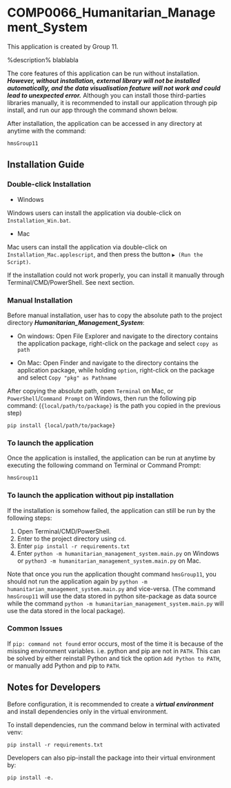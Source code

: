 # COMP0066_Humanitarian_Management_System

This application is created by Group 11.

%description% blablabla

The core features of this application can be run without installation. 
***However, without installation, external library will not be installed automatically, 
and the data visualisation feature will not work and could lead to unexpected error.***
Although you can install those third-parties libraries manually, 
it is recommended to install our application through pip install, and run our app through the command shown below.

After installation, the application can be accessed in any directory at anytime with the command:
```shell
hmsGroup11
```

## Installation Guide

### Double-click Installation
- Windows

Windows users can install the application via double-click on ```Installation_Win.bat```.

- Mac

Mac users can install the application via double-click on ```Installation_Mac.applescript```,
and then press the button ```▶ (Run the Script)```.

If the installation could not work properly, you can install it manually through Terminal/CMD/PowerShell.
See next section.

### Manual Installation

Before manual installation, user has to copy the absolute path to the project directory 
***Humanitarian_Management_System***:

- On windows:
Open File Explorer and navigate to the directory contains the application package, 
right-click on the package and select ```copy as path```

- On Mac:
Open Finder and navigate to the directory contains the application package, 
while holding ```option```, right-click on the package and select ```Copy "pkg" as Pathname```

After copying the absolute path,
open ```Terminal``` on Mac, or ```PowerShell```/```Command Prompt``` on Windows, then run the following pip command:
(```{local/path/to/package}``` is the path you copied in the previous step)
```shell
pip install {local/path/to/package}
```

### To launch the application

Once the application is installed, the application can be run at anytime by 
executing the following command on Terminal or Command Prompt:
```shell
hmsGroup11
```

### To launch the application without pip installation

If the installation is somehow failed, the application can still be run by the following steps:
1. Open Terminal/CMD/PowerShell.
2. Enter to the project directory using ```cd```.
3. Enter ```pip install -r requirements.txt```
4. Enter ```python -m humanitarian_management_system.main.py``` on Windows 
or ```python3 -m humanitarian_management_system.main.py``` on Mac.

Note that once you run the application thought command ```hmsGroup11```, you should not run the application again by
```python -m humanitarian_management_system.main.py``` and vice-versa. 
(The command ```hmsGroup11``` will use the data stored in python site-package as data source while 
the command ```python -m humanitarian_management_system.main.py``` will use the data stored in the local package).

### Common Issues
If ```pip: command not found``` error occurs, most of the time it is because of the missing environment variables. 
i.e. python and pip are not in ```PATH```. This can be solved by either reinstall Python and tick the option 
```Add Python to PATH```, or manually add Python and pip to ```PATH```.


## Notes for Developers

Before configuration, it is recommended to create a ***virtual environment*** and 
install dependencies only in the virtual environment.

To install dependencies, run the command below in terminal with activated venv:
```shell
pip install -r requirements.txt
```
Developers can also pip-install the package into their virtual environment by:
```shell
pip install -e.
```
